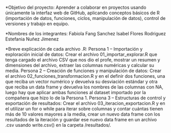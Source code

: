 *Objetivo del proyecto:
 Aprender a colaborar en proyectos usando únicamente la interfaz web de GitHub, aplicando conceptos básicos de R (importación de datos, funciones, ciclos, manipulación de datos), control de versiones y trabajo en equipo. 


*Nombres de los integrantes:
 Fabiola Fang Sanchez
 Isabel Flores Rodriguez
 Estefania Nuñez Jimenez


*Breve explicación de cada archivo .R:
 Persona 1 – Importación y exploración inicial de datos: Crear el archivo 01_importar_explorar.R que tenga cargado el archivo CSV que nos dio el profe, mostrar un resumen y dimensiones del archivo, extraer las columnas numéricas y calcular su media. 
 Persona 2 – Creación de funciones y manipulación de datos: Crear el archivo 02_funciones_transformacion.R y en el definir dos funciones, una que reciba un vector numérico y devuelva su desviación estándar y otra que reciba un data frame y devuelva los nombres de las columnas con NA, luego hay que aplicar ambas funciones al dataset importado por la compañera que hizo lo de la Persona 1. 
 Persona 3 – Estructuras de control y exportación de resultados: Crear el archivo 03_iteracion_exportacion.R y en el utilizar un for o while para iterar sobre columnas y contar cuántas tienen más de 10 valores mayores a la media, crear un nuevo data frame con los resultados de la iteración y guardar ese nuevo data frame en un archivo .csv usando write.csv() en la carpeta /resultados/.
 
